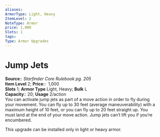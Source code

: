 ```yaml
---
aliases: 
ArmorType: Light, Heavy
ItemLevel: 2
NoteType: Armor
price: 1,000
Slots: 1
tags: 
Type: Armor Upgrades
---
```


# Jump Jets

**Source**:: _Starfinder Core Rulebook pg. 205_  
**Item Level** 2;
**Price**::  1,000  
**Slots** 1; **Armor Type** Light, Heavy; **Bulk** L  
**Capacity**:: 20; **Usage** 2/action  
You can activate jump jets as part of a move action in order to fly during your movement. You can fly up to 30 feet (average maneuverability) with a maximum height of 10 feet, or you can fly up to 20 feet straight up. You must land at the end of your move action. Jump jets can’t lift you if you’re encumbered.  
  
This upgrade can be installed only in light or heavy armor.
